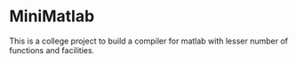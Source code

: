 # MiniMatlab
This is a college project to build a compiler for matlab with lesser number of functions and facilities.
